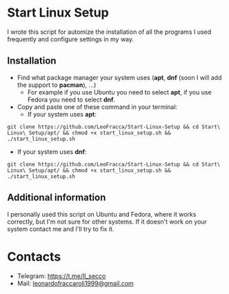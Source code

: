 # Start Linux Setup

I wrote this script for automize the installation of all the programs I used frequently and configure settings in my way.

## Installation
- Find what package manager your system uses (**apt**, **dnf** (soon I will add the support to **pacman**), ...)
  - For example if you use Ubuntu you need to select **apt**, if you use Fedora you need to select **dnf**.
- Copy and paste one of these command in your terminal:
  - If your system uses **apt**:
```
git clone https://github.com/LeoFracca/Start-Linux-Setup && cd Start\ Linux\ Setup/apt/ && chmod +x start_linux_setup.sh && ./start_linux_setup.sh
```

  - If your system uses **dnf**:
```
git clone https://github.com/LeoFracca/Start-Linux-Setup && cd Start\ Linux\ Setup/apt/ && chmod +x start_linux_setup.sh && ./start_linux_setup.sh
```

## Additional information
I personally used this script  on Ubuntu and Fedora, where it works correctly, but I'm not sure for other systems. If it doesn't work on your system contact me and I'll try to fix it.
# Contacts
- Telegram: https://t.me/Il_secco
- Mail: leonardofraccaroli1999@gmail.com